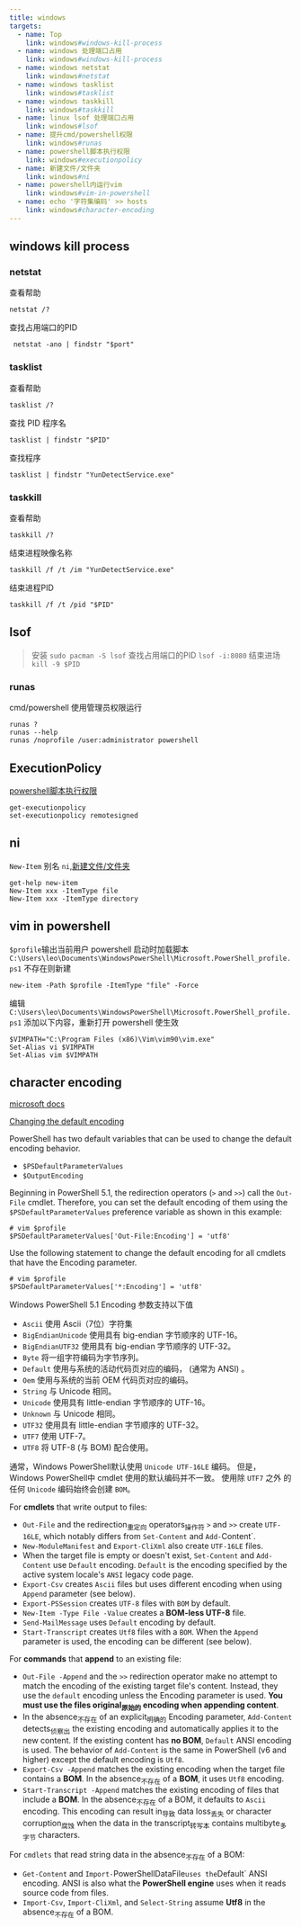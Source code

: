 ```yaml
---
title: windows
targets:
  - name: Top
    link: windows#windows-kill-process
  - name: windows 处理端口占用
    link: windows#windows-kill-process
  - name: windows netstat
    link: windows#netstat
  - name: windows tasklist
    link: windows#tasklist
  - name: windows taskkill
    link: windows#taskkill
  - name: linux lsof 处理端口占用
    link: windows#lsof
  - name: 提升cmd/powershell权限
    link: windows#runas
  - name: powershell脚本执行权限
    link: windows#executionpolicy
  - name: 新建文件/文件夹
    link: windows#ni
  - name: powershell内运行vim
    link: windows#vim-in-powershell
  - name: echo '字符集编码' >> hosts
    link: windows#character-encoding
---
```


## windows kill process

### netstat

查看帮助
```
netstat /?
```

查找占用端口的PID
```
 netstat -ano | findstr "$port"
```

### tasklist

查看帮助
```
tasklist /?
```

查找 PID 程序名
```
tasklist | findstr "$PID"
```

查找程序
```
tasklist | findstr "YunDetectService.exe"
```

### taskkill

查看帮助
```
taskkill /?
```

结束进程映像名称
```
taskkill /f /t /im "YunDetectService.exe"
```

结束进程PID
```
taskkill /f /t /pid "$PID"
```

## lsof

> 安装 `sudo pacman -S lsof`
> 查找占用端口的PID `lsof -i:8080`
> 结束进场 `kill -9 $PID`

### runas

cmd/powershell 使用管理员权限运行
```
runas ?
runas --help
runas /noprofile /user:administrator powershell
```

## ExecutionPolicy

[powershell脚本执行权限](https://learn.microsoft.com/zh-cn/training/modules/create-run-scripts-use-windows-powershell/6-run-scripts-set-execution-policy)
```
get-executionpolicy
set-executionpolicy remotesigned
```

## ni

`New-Item` 别名 `ni`,[新建文件/文件夹](https://learn.microsoft.com/zh-cn/powershell/module/microsoft.powershell.management/new-item?view=powershell-5.1)
```
get-help new-item
New-Item xxx -ItemType file
New-Item xxx -ItemType directory
```

## vim in powershell

`$profile`输出当前用户 powershell 启动时加载脚本
`C:\Users\leo\Documents\WindowsPowerShell\Microsoft.PowerShell_profile.ps1`
不存在则新建
```
new-item -Path $profile -ItemType "file" -Force
```
编辑`C:\Users\leo\Documents\WindowsPowerShell\Microsoft.PowerShell_profile.ps1`
添加以下内容，重新打开 powershell 使生效
```
$VIMPATH="C:\Program Files (x86)\Vim\vim90\vim.exe" 
Set-Alias vi $VIMPATH 
Set-Alias vim $VIMPATH
```

## character encoding

[microsoft docs](https://learn.microsoft.com/zh-cn/powershell/module/microsoft.powershell.core/about/about_character_encoding?view=powershell-5.1)

[Changing the default encoding](https://learn.microsoft.com/en-us/powershell/module/microsoft.powershell.core/about/about_character_encoding?view=powershell-5.1#changing-the-default-encoding)

PowerShell has two default variables that can be used to change the default encoding behavior.

- `$PSDefaultParameterValues`
- `$OutputEncoding`

Beginning in PowerShell 5.1, the redirection operators (`>` and `>>`) call the `Out-File` cmdlet. Therefore, you can set the default encoding of them using the `$PSDefaultParameterValues` preference variable as shown in this example:

```shell
# vim $profile
$PSDefaultParameterValues['Out-File:Encoding'] = 'utf8'
```

Use the following statement to change the default encoding for all cmdlets that have the Encoding parameter.

```shell
# vim $profile
$PSDefaultParameterValues['*:Encoding'] = 'utf8'
```

Windows PowerShell 5.1 Encoding 参数支持以下值

- `Ascii` 使用 Ascii（7位）字符集
- `BigEndianUnicode` 使用具有 big-endian 字节顺序的 UTF-16。
- `BigEndianUTF32` 使用具有 big-endian 字节顺序的 UTF-32。
- `Byte` 将一组字符编码为字节序列。
- `Default` 使用与系统的活动代码页对应的编码， (通常为 ANSI) 。
- `Oem` 使用与系统的当前 OEM 代码页对应的编码。
- `String` 与 Unicode 相同。
- `Unicode` 使用具有 little-endian 字节顺序的 UTF-16。
- `Unknown` 与 Unicode 相同。
- `UTF32` 使用具有 little-endian 字节顺序的 UTF-32。
- `UTF7` 使用 UTF-7。
- `UTF8` 将 UTF-8 (与 BOM) 配合使用。

通常，Windows PowerShell默认使用 `Unicode UTF-16LE` 编码。
但是，Windows PowerShell中 cmdlet 使用的默认编码并不一致。
使用除 `UTF7` 之外 的任何 `Unicode` 编码始终会创建 `BOM`。

For **cmdlets** that write output to files:

- `Out-File` and the redirection<sub>重定向</sub> operators<sub>操作符</sub> `>` and `>>` create `UTF-16LE`, which notably differs from `Set-Content` and `Add-`Content`.
- `New-ModuleManifest` and `Export-CliXml` also create `UTF-16LE` files.
- When the target file is empty or doesn't exist, `Set-Content` and `Add-Content` use `Default` encoding. `Default` is the encoding specified by the active system locale's `ANSI` legacy code page.
- `Export-Csv` creates `Ascii` files but uses different encoding when using `Append` parameter (see below).
- `Export-PSSession` creates `UTF-8` files with `BOM` by default.
- `New-Item -Type File -Value` creates a **BOM-less UTF-8** file.
- `Send-MailMessage` uses `Default` encoding by default.
- `Start-Transcript` creates `Utf8` files with a `BOM`. When the `Append` parameter is used, the encoding can be different (see below).

For **commands** that **append** to an existing file:

- `Out-File -Append` and the `>>` redirection operator make no attempt to match the encoding of the existing target file's content. Instead, they use the `default` encoding unless the Encoding parameter is used. **You must use the files original<sub>原始的</sub> encoding when appending content**.
- In the absence<sub>不存在</sub> of an explicit<sub>明确的</sub> Encoding parameter, `Add-Content` detects<sub>侦察出</sub> the existing encoding and automatically applies it to the new content. If the existing content has **no BOM**, `Default` ANSI encoding is used. The behavior of `Add-Content` is the same in PowerShell (v6 and higher) except the default encoding is `Utf8`.
- `Export-Csv -Append` matches the existing encoding when the target file contains a **BOM**. In the absence<sub>不存在</sub> of a **BOM**, it uses `Utf8` encoding.
- `Start-Transcript -Append` matches the existing encoding of files that include a **BOM**. In the absence<sub>不存在</sub> of a BOM, it defaults to `Ascii` encoding. This encoding can result in<sub>导致</sub> data loss<sub>丢失</sub> or character corruption<sub>腐蚀</sub> when the data in the transcript<sub>转写本</sub> contains multibyte<sub>多字节</sub> characters.

For `cmdlets` that read string data in the absence<sub>不存在</sub> of a BOM:

- `Get-Content` and `Import-`PowerShellDataFile` uses the `Default` ANSI encoding. ANSI is also what the **PowerShell engine** uses when it reads source code from files.
- `Import-Csv`, `Import-CliXml`, and `Select-String` assume **Utf8** in the absence<sub>不存在</sub> of a BOM.

